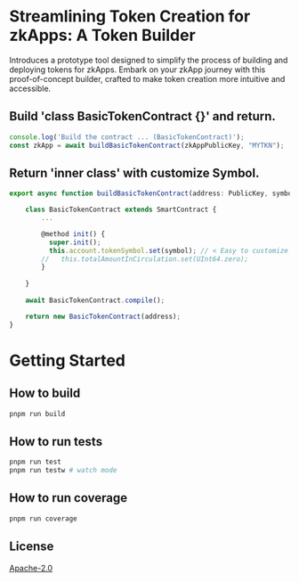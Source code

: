 # Streamlining Token Creation for zkApps: A Token Builder

Introduces a prototype tool designed to simplify the process of building and deploying tokens for zkApps. Embark on your zkApp journey with this proof-of-concept builder, crafted to make token creation more intuitive and accessible.

## Build 'class BasicTokenContract {}' and return.

```typescript
console.log('Build the contract ... (BasicTokenContract)');
const zkApp = await buildBasicTokenContract(zkAppPublicKey, "MYTKN");  

```

## Return 'inner class' with customize Symbol.

```typescript
export async function buildBasicTokenContract(address: PublicKey, symbol: string):Promise<SmartContract> {

    class BasicTokenContract extends SmartContract {
        ...

        @method init() {
          super.init();
          this.account.tokenSymbol.set(symbol); // < Easy to customize contract.
        //   this.totalAmountInCirculation.set(UInt64.zero);
        }
        
    }
    
    await BasicTokenContract.compile();

    return new BasicTokenContract(address);
}

```

# Getting Started 

## How to build

```sh
pnpm run build
```

## How to run tests

```sh
pnpm run test
pnpm run testw # watch mode
```

## How to run coverage

```sh
pnpm run coverage
```

## License

[Apache-2.0](LICENSE)
